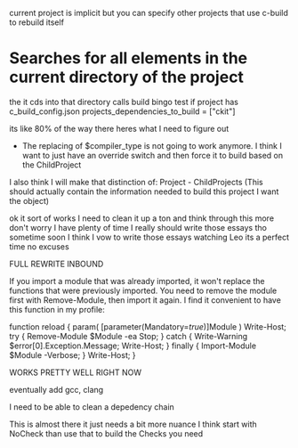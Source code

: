 current project is implicit but you can specify other projects that use c-build to rebuild itself

# Searches for all elements in the current directory of the project
the it cds into that directory calls build bingo
test if project has c_build_config.json
projects_dependencies_to_build = ["ckit"]

its like 80% of the way there heres what I need to figure out
- The replacing of $compiler_type is not going to work anymore. I think I want to just have an override switch and then force it to build
based on the ChildProject

I also think I will make that distinction of:
    Project 
    - ChildProjects (This should actually contain the information needed to build this project I want the object)

ok it sort of works I need to clean it up a ton and think through this more don't worry I have plenty of time
I really should write those essays tho sometime soon I think I vow to write those essays watching Leo its a perfect time no excuses


FULL REWRITE INBOUND

If you import a module that was already imported, it won't replace the functions that were previously imported. You need to remove the module first with Remove-Module, then import it again. I find it convenient to have this function in my profile:

function reload {
  param(
    [parameter(Mandatory=$true)]$Module
  )
  Write-Host;
  try {
    Remove-Module $Module -ea Stop;
  } catch {
    Write-Warning $error[0].Exception.Message;
    Write-Host;
  } finally {
    Import-Module $Module -Verbose;
  }
  Write-Host;
}

WORKS PRETTY WELL RIGHT NOW

eventually add gcc, clang

I need to be able to clean a depedency chain

This is almost there it just needs a bit more nuance I think start with NoCheck than use that to build the Checks you need